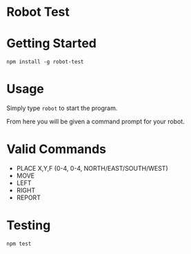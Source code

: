 Robot Test
==========

# Getting Started

```
npm install -g robot-test
```
# Usage

Simply type `robot` to start the program.

From here you will be given a command prompt for your robot.

# Valid Commands

- PLACE X,Y,F (0-4, 0-4, NORTH/EAST/SOUTH/WEST)
- MOVE
- LEFT
- RIGHT
- REPORT

# Testing

```
npm test
```
